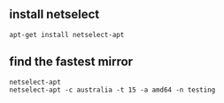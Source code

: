 ## install netselect
```
apt-get install netselect-apt
```

## find the fastest mirror
```
netselect-apt
netselect-apt -c australia -t 15 -a amd64 -n testing
```